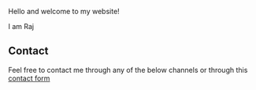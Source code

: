 
Hello and welcome to my website!

I am Raj 

Contact
--------
Feel free to contact me through any of the below channels or through this [contact form](/contact)

